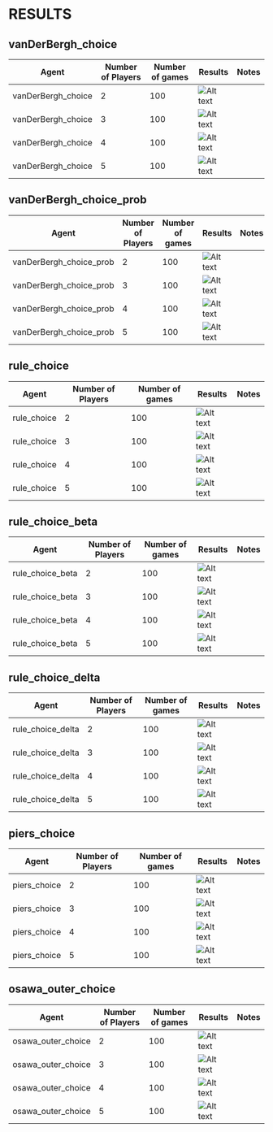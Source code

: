 # RESULTS

## vanDerBergh_choice

| Agent  | Number of Players   | Number of games   |Results   |  Notes |
|---|---|---|---|---|
|  vanDerBergh_choice | 2 | 100 | ![Alt text](graphs/vdb2.png)  |   |
|  vanDerBergh_choice | 3 | 100 | ![Alt text](graphs/vdb3.png) |   |
|  vanDerBergh_choice | 4 | 100 | ![Alt text](graphs/vdb4.png)  |   |
|  vanDerBergh_choice | 5 | 100 | ![Alt text](graphs/vdb5.png)|   |


## vanDerBergh_choice_prob

| Agent  | Number of Players   | Number of games   |Results   |  Notes |
|---|---|---|---|---|
|  vanDerBergh_choice_prob | 2 | 100 | ![Alt text](graphs/vdbp2.png)  |   |
|  vanDerBergh_choice_prob | 3 | 100 | ![Alt text](graphs/vdbp3.png) |   |
|  vanDerBergh_choice_prob | 4 | 100 | ![Alt text](graphs/vdbp4.png)  |   |
|  vanDerBergh_choice_prob | 5 | 100 | ![Alt text](graphs/vdbp5.png)|   |


## rule_choice

| Agent  | Number of Players   | Number of games   |Results   |  Notes |
|---|---|---|---|---|
|  rule_choice | 2 | 100 | ![Alt text](graphs/rc2.png)  |   |
|  rule_choice | 3 | 100 | ![Alt text](graphs/rc3.png) |   |
|  rule_choice | 4 | 100 | ![Alt text](graphs/rc4.png)  |   |
|  rule_choice | 5 | 100 | ![Alt text](graphs/rc5.png)|   |


## rule_choice_beta

| Agent  | Number of Players   | Number of games   |Results   |  Notes |
|---|---|---|---|---|
|  rule_choice_beta | 2 | 100 | ![Alt text](graphs/rcb2.png)  |   |
|  rule_choice_beta | 3 | 100 | ![Alt text](graphs/rcb3.png) |   |
|  rule_choice_beta | 4 | 100 | ![Alt text](graphs/rcb4.png)  |   |
|  rule_choice_beta | 5 | 100 | ![Alt text](graphs/rcb5.png)|   |


## rule_choice_delta

| Agent  | Number of Players   | Number of games   |Results   |  Notes |
|---|---|---|---|---|
| rule_choice_delta | 2 | 100 | ![Alt text](graphs/rcd2.png)  |   |
|  rule_choice_delta | 3 | 100 | ![Alt text](graphs/rcd3.png) |   |
|  rule_choice_delta | 4 | 100 | ![Alt text](graphs/rcd4.png)  |   |
|  rule_choice_delta | 5 | 100 | ![Alt text](graphs/rcd5.png)|   |


## piers_choice

| Agent  | Number of Players   | Number of games   |Results   |  Notes |
|---|---|---|---|---|
|  piers_choice | 2 | 100 | ![Alt text](graphs/piers2.png)  |   |
|  piers_choice | 3 | 100 | ![Alt text](graphs/piers3.png) |   |
|  piers_choice | 4 | 100 | ![Alt text](graphs/piers4.png)  |   |
|  piers_choice | 5 | 100 | ![Alt text](graphs/piers5.png)|   |


## osawa_outer_choice

| Agent  | Number of Players   | Number of games   |Results   |  Notes |
|---|---|---|---|---|
|  osawa_outer_choice | 2 | 100 | ![Alt text](graphs/osawa2.png)  |   |
|  osawa_outer_choice | 3 | 100 | ![Alt text](graphs/osawa3.png) |   |
|  osawa_outer_choice | 4 | 100 | ![Alt text](graphs/osawa4.png)  |   |
|  osawa_outer_choice | 5 | 100 | ![Alt text](graphs/osawa5.png)|   |
